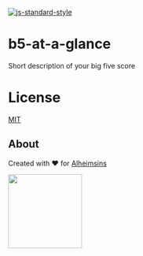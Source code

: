 [![js-standard-style](https://img.shields.io/badge/code%20style-standard-brightgreen.svg?style=flat)](https://github.com/feross/standard)

# b5-at-a-glance

Short description of your big five score

# License

[MIT](LICENSE)

## About

Created with ❤ for [Alheimsins](https://alheimsins.net)

<img src="https://image.ibb.co/dPH08G/logo_black.png" height="150px" width="150px" />
